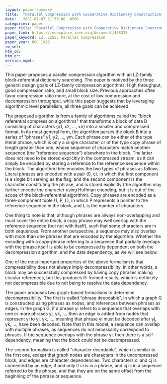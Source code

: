 ```yaml
---
layout: paper-summary
title:  "Parallel Compression with Cooperative Dictionary Construction"
date:   2021-07-07 21:55:00 -0500
categories: paper
paper_title: "Parallel Compression with Cooperative Dictionary Construction"
paper_link: https://ieeexplore.ieee.org/document/488325
paper_keyword: LZ; LZSS; Parallel Compression
paper_year: DCC 1996
rw_set:
htm_cd:
htm_cr:
version_mgmt:
---
```


This paper proposes a parallel compression algorithm with an LZ-family block-referential dictionary searching.
The paper is motived by the three general design goals of LZ-family compression algorithms: High throughput,
good compression ratio, and small block size.
Previous approaches often favor compression ratio more, at the cost of low compression and decompression throughput.
while this paper suggests that by leveraging algorithmic level parallelism, all three goals can be achieved.

The proposed algorithm is from a family of algorithms called the "block referential compression algorithms" that
transforms a block of data B consisting of characters {x1, x2, ..., xn} into a smaller and compressed format. 
In its most general form, the algorithm parses the block B into a series of "phrases" y1, y2, ..., ym.
Each phrase can be either of the type literal phrase, which is only a single character, or of the type copy phrase
of length greater than one, whose sequence of characters match another sequence (the "reference sequence") 
elsewhere in the block.
The latter does not need to be stored explicitly in the compressed stream, as it can simply be encoded by storing a
reference to the reference sequence within the block.
The algorithm then encodes the two types of phrases as follows.
Literal phrases are encoded with a pair (0, c), in which the first component is a single bit serving as the flag,
and the second component is the character constituting the phrase, and is stored explicitly (the algorithm may
further encode the character using Huffman encoding, but it is out of the scope of the block-referential algorithm).
Copy phrases are encoded as a three-component tuple (1, P, L), in which P represents a pointer to the reference 
sequence in the block, and L is the number of characters. 

One thing to note is that, although phrases are always non-overlapping and must cover the entire block, 
a copy phrase may well overlap with the reference sequence (but not with itself), such that some characters are 
in both sequences.
From another perspective, a sequence may also overlap with more than one phrases that are encoded by the algorithm.
Whether the encoding with a copy-phrase referring to a sequence that partially overlaps with the phrase itself is 
able to be compressed is dependent on both the decompression algorithm, and the data dependency, as we will see below.

One of the most important properties of the above formalism is that compressibility does not always imply 
decompressibility. In other words, a block may be successfully compressed by having copy phrases making circular 
references, but this produces ill-formed results, which is definitely not decompressible due to not being to resolve
the data dependency.

The paper proposes two graph-based formalisms to determine decompressibility.
The first is called "phrase decodable", in which a graph G is constructed using phrases as nodes, and references 
between phrases as edges. In the graph G, if a phrase yi refers to a sequence that overlaps with one or more 
phrases yj, yk, ..., then an edge is added from nodes that represent yi to yj, yk, ..., meaning that phrase yi
must be decoded after yj, yk, ..., have been decoded. 
Note that in this model, a sequence can overlap with multiple phrases, as sequences do not necessarily correspond 
to phrases. If the sequence overlaps with the phrase yi, then there is a self-dependency, meaning that the 
block could not be decompressed.

The second formalism is called "character decodable", which is similar to the first one, except that graph nodes 
are characters in the uncompressed block, and edges are character dependencies. 
Two characters ci and cj is connected by an edge, if and only if ci is in a phrase, and cj is in a sequence referred
to by the phrase, and that they are on the same offset from the beginning of the phrase or sequence. 
